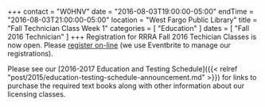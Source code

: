 +++
contact = "W0HNV"
date = "2016-08-03T19:00:00-05:00"
endTime = "2016-08-03T21:00:00-05:00"
location = "West Fargo Public Library"
title = "Fall Technician Class Week 1"
categories = [ "Education" ]
dates = [ "Fall 2016 Technician" ]
+++
Registration for RRRA Fall 2016 Techician Classes is now open. Please [register on-line](https://www.eventbrite.com/e/fcc-ham-radio-license-class-tickets-26316726036) (we use Eventbrite to manage our registrations). 

Please see our [2016-2017 Education and Testing Schedule]({{< relref "post/2015/education-testing-schedule-announcement.md" >}}) for links to purchase the required text books along with other information about our licensing classes.
